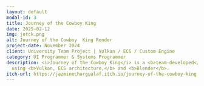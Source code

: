 ```yaml
---
layout: default
modal-id: 3
title: Journey of the Cowboy King
date: 2025-02-12
img: jotck.png
alt: Journey of the Cowboy  King Render
project-date: November 2024
client: University Team Project | Vulkan / ECS / Custom Engine
category: UI Programmer & Systems Programmer
description: <i>Journey of the Cowboy King</i> is a <b>team-developed</b> university project, inspired by Stardew Valley's <i>Journey of the Prairie King</i>, <b>built without a game engine</b>, 
  using <b>Vulkan, ECS architecture,</b> and <b>Blender</b>.
itch-url: https://jazminechargualaf.itch.io/journey-of-the-cowboy-king
---
```

